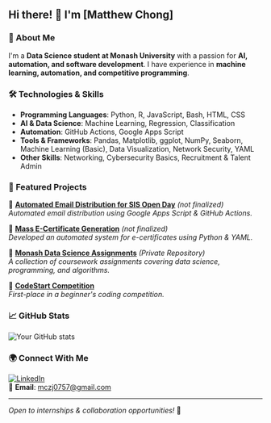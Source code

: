 ## Hi there! 👋 I'm [Matthew Chong]

### 🚀 About Me
I'm a **Data Science student at Monash University** with a passion for **AI, automation, and software development**. I have experience in **machine learning, automation, and competitive programming**. 

### 🛠️ Technologies & Skills
- **Programming Languages**: Python, R, JavaScript, Bash, HTML, CSS
- **AI & Data Science**: Machine Learning, Regression, Classification
- **Automation**: GitHub Actions, Google Apps Script
- **Tools & Frameworks**: Pandas, Matplotlib, ggplot, NumPy, Seaborn, Machine Learning (Basic), Data Visualization, Network Security, YAML 
- **Other Skills**: Networking, Cybersecurity Basics, Recruitment & Talent Admin

### 📌 Featured Projects
🔹 **[Automated Email Distribution for SIS Open Day](https://github.com/matt0757/sis-open-day-email-automation)** *(not finalized)* <br>
_Automated email distribution using Google Apps Script & GitHub Actions._

🔹 **[Mass E-Certificate Generation](https://github.com/matt0757/mass-e-cert-generator)** *(not finalized)* <br>
_Developed an automated system for e-certificates using Python & YAML._

🔹 **[Monash Data Science Assignments](https://github.com/matt0757/Year1-Assignment)** *(Private Repository)* <br>
_A collection of coursework assignments covering data science, programming, and algorithms._

🔹 **[CodeStart Competition](https://github.com/matt0757/CodeStart2024)** <br>
_First-place in a beginner's coding competition._

### 📈 GitHub Stats
![Your GitHub stats](https://github-readme-stats.vercel.app/api?username=matt0757&show_icons=true&theme=synthwave)

### 🌍 Connect With Me
[![LinkedIn](https://img.shields.io/badge/LinkedIn-blue?logo=linkedin)](https://www.linkedin.com/in/MatthewChong0757/)  
📩 **Email**: mczj0757@gmail.com

---
*Open to internships & collaboration opportunities!* 🚀

